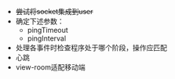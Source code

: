 - ~~尝试将socket集成到user~~
- 确定下述参数：
  - pingTimeout
  - pingInterval
- 处理各事件时检查程序处于哪个阶段，操作应匹配
- 心跳
- view-room适配移动端